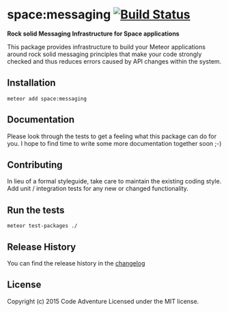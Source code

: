 # space:messaging [![Build Status](https://travis-ci.org/CodeAdventure/space-messaging.svg?branch=master)](https://travis-ci.org/CodeAdventure/space-messaging)

**Rock solid Messaging Infrastructure for Space applications**

This package provides infrastructure to build your Meteor applications
around rock solid messaging principles that make your code strongly checked
and thus reduces errors caused by API changes within the system.

## Installation
`meteor add space:messaging`

## Documentation
Please look through the tests to get a feeling what this package can do for you.
I hope to find time to write some more documentation together soon ;-)

## Contributing
In lieu of a formal styleguide, take care to maintain the existing coding style.
Add unit / integration tests for any new or changed functionality.

## Run the tests
`meteor test-packages ./`

## Release History
You can find the release history in the [changelog](https://github.com/CodeAdventure/space-messaging/blob/master/CHANGELOG.md)

## License
Copyright (c) 2015 Code Adventure
Licensed under the MIT license.
